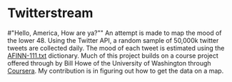 # Twitterstream
#"Hello, America, How are ya?""
An attempt is made to map the mood of the lower 48.  Using the Twitter API, a random sample of 50,000k twitter tweets are 
collected daily.  The mood of each tweet is estimated using the <a href="https://github.com/uwescience/datasci_course_materials/blob/master/assignment1/AFINN-README.txt">AFINN-111.txt</a> dictionary.  Much of this project builds on a 
course project offered through by Bill Howe of the University of Washington through <a href="https://www.coursera.org/course/datasci">Coursera</a>.
My contribution is in figuring out how to get the data on a map.
